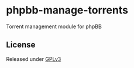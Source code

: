 phpbb-manage-torrents
=====================

Torrent management module for phpBB


License
-------

Released under [GPLv3](https://github.com/d-addicts/phpbb-manage-torrents/blob/master/LICENSE)
